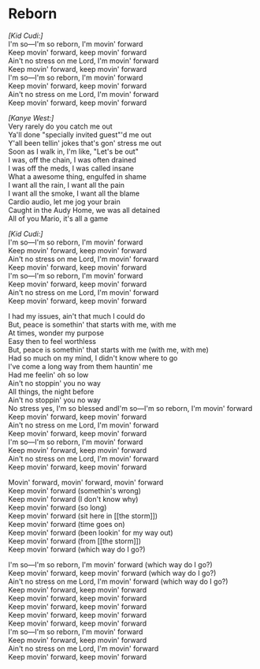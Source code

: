 # Reborn

_[Kid Cudi:]_  
I'm so—I'm so reborn, I'm movin' forward  
Keep movin' forward, keep movin' forward  
Ain't no stress on me Lord, I'm movin' forward  
Keep movin' forward, keep movin' forward  
I'm so—I'm so reborn, I'm movin' forward  
Keep movin' forward, keep movin' forward  
Ain't no stress on me Lord, I'm movin' forward  
Keep movin' forward, keep movin' forward  

_[Kanye West:]_  
Very rarely do you catch me out  
Ya'll done "specially invited guest"'d me out  
Y'all been tellin' jokes that's gon' stress me out  
Soon as I walk in, I'm like, "Let's be out"  
I was, off the chain, I was often drained  
I was off the meds, I was called insane  
What a awesome thing, engulfed in shame  
I want all the rain, I want all the pain  
I want all the smoke, I want all the blame  
Cardio audio, let me jog your brain  
Caught in the Audy Home, we was all detained  
All of you Mario, it's all a game  

_[Kid Cudi:]_  
I'm so—I'm so reborn, I'm movin' forward  
Keep movin' forward, keep movin' forward  
Ain't no stress on me Lord, I'm movin' forward  
Keep movin' forward, keep movin' forward  
I'm so—I'm so reborn, I'm movin' forward  
Keep movin' forward, keep movin' forward  
Ain't no stress on me Lord, I'm movin' forward  
Keep movin' forward, keep movin' forward  

I had my issues, ain't that much I could do  
But, peace is somethin' that starts with me, with me  
At times, wonder my purpose  
Easy then to feel worthless  
But, peace is somethin' that starts with me (with me, with me)  
Had so much on my mind, I didn't know where to go  
I've come a long way from them hauntin' me  
Had me feelin' oh so low  
Ain't no stoppin' you no way  
All things, the night before  
Ain't no stoppin' you no way  
No stress yes, I'm so blessed andI'm so—I'm so reborn, I'm movin' forward  
Keep movin' forward, keep movin' forward  
Ain't no stress on me Lord, I'm movin' forward  
Keep movin' forward, keep movin' forward  
I'm so—I'm so reborn, I'm movin' forward  
Keep movin' forward, keep movin' forward  
Ain't no stress on me Lord, I'm movin' forward  
Keep movin' forward, keep movin' forward  

Movin' forward, movin' forward, movin' forward  
Keep movin' forward (somethin's wrong)  
Keep movin' forward (I don't know why)  
Keep movin' forward (so long)  
Keep movin' forward (sit here in [[the storm]])  
Keep movin' forward (time goes on)  
Keep movin' forward (been lookin' for my way out)  
Keep movin' forward (from [[the storm]])  
Keep movin' forward (which way do I go?)  

I'm so—I'm so reborn, I'm movin' forward (which way do I go?)  
Keep movin' forward, keep movin' forward (which way do I go?)  
Ain't no stress on me Lord, I'm movin' forward (which way do I go?)  
Keep movin' forward, keep movin' forward  
Keep movin' forward, keep movin' forward  
Keep movin' forward, keep movin' forward  
Keep movin' forward, keep movin' forward  
Keep movin' forward, keep movin' forward  
I'm so—I'm so reborn, I'm movin' forward  
Keep movin' forward, keep movin' forward  
Ain't no stress on me Lord, I'm movin' forward  
Keep movin' forward, keep movin' forward
